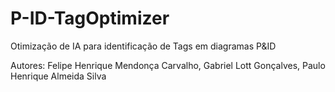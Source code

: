 # P-ID-TagOptimizer
Otimização de IA para identificação de Tags em diagramas P&amp;ID 

Autores:
 Felipe Henrique Mendonça Carvalho, 
 Gabriel Lott Gonçalves, 
 Paulo Henrique Almeida Silva 

